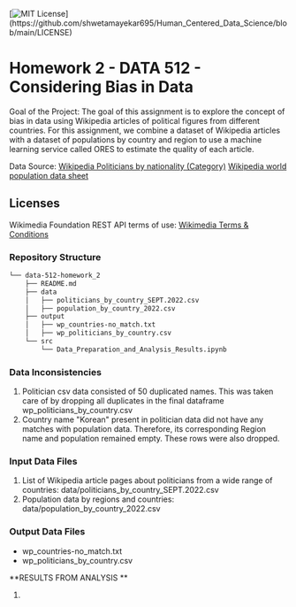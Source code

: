 [![MIT License](https://img.shields.io/apm/l/atomic-design-ui.svg?)](https://github.com/shwetamayekar695/Human_Centered_Data_Science/blob/main/LICENSE)

# Homework 2 - DATA 512 - Considering Bias in Data

Goal of the Project: The goal of this assignment is to explore the concept of bias in data using Wikipedia articles of political figures from different countries. For this assignment, we combine a dataset of Wikipedia articles with a dataset of populations by country and region to use a machine learning service called ORES to estimate the quality of each article.


Data Source:
[Wikipedia Politicians by nationality (Category)](https://en.wikipedia.org/wiki/Category:Politicians_by_nationality)
[Wikipedia world population data sheet](https://www.prb.org/international/indicator/population/table)

## Licenses

Wikimedia Foundation REST API terms of use: [Wikimedia Terms & Conditions](https://www.mediawiki.org/wiki/Wikimedia_REST_API#Terms_and_conditions)


### Repository Structure

```bash
└── data-512-homework_2
    ├── README.md
    ├── data
    │   ├── politicians_by_country_SEPT.2022.csv
    │   ├── population_by_country_2022.csv
    ├── output
    │   ├── wp_countries-no_match.txt
    │   ├── wp_politicians_by_country.csv
    └── src
        └── Data_Preparation_and_Analysis_Results.ipynb
```

### Data Inconsistencies

1) Politician csv data consisted of 50 duplicated names. This was taken care of by dropping all duplicates in the final dataframe wp_politicians_by_country.csv
2) Country name "Korean" present in politician data did not have any matches with population data. Therefore, its corresponding Region name and population remained empty. These rows were also dropped. 


### Input Data Files

1) List of Wikipedia article pages about politicians from a wide range of countries: data/politicians_by_country_SEPT.2022.csv
2) Population data by regions and countries: data/population_by_country_2022.csv

### Output Data Files

- wp_countries-no_match.txt
- wp_politicians_by_country.csv

**RESULTS FROM ANALYSIS **

1) 


